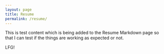 ```yaml
---
layout: page
title: Resume
permalink: /resume/
---
```


This is test content which is being added to the Resume Markdown page so that I can test if the things are working as expected or not.

LFG!
